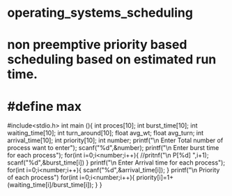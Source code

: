 # operating_systems_scheduling
# non preemptive priority based scheduling based on estimated run time.
# #define max
#include<stdio.h>
int main (){
int proces[10];
int burst_time[10];
int waiting_time[10];
int turn_around[10];
float avg_wt;
float avg_turn;
int arrival_time[10];
int priority[10];
int number;
printf("\n Enter Total number of process want to enter");
scanf("%d",&number);
printf("\n Enter burst time for each process");
for(int i=0;i<number;i++){
//pritnf("\n P[%d] ",i+1);
scanf("%d",&burst_time[i])
}
printf("\n Enter Arrival time for each process");
for(int i=0;i<number;i++){
scanf("%d",&arrival_time[i]);
}
printf("\n Priority of each process")
for(int i=0;i<number;i++){
priority[i]=1+(waiting_time[i]/burst_time[i]);
}
}
